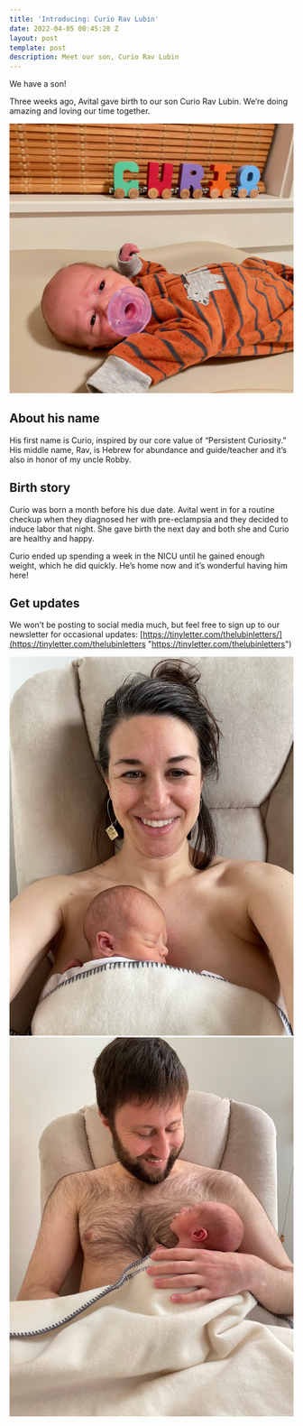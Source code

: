 ```yaml
---
title: 'Introducing: Curio Rav Lubin'
date: 2022-04-05 00:45:20 Z
layout: post
template: post
description: Meet our son, Curio Rav Lubin
---
```


We have a son!

Three weeks ago, Avital gave birth to our son Curio Rav Lubin. We’re doing amazing and loving our time together.

![](/images/img_1474.png)

## About his name

His first name is Curio, inspired by our core value of “Persistent Curiosity.” His middle name, Rav, is Hebrew for abundance and guide/teacher and it’s also in honor of my uncle Robby.

## Birth story

Curio was born a month before his due date. Avital went in for a routine checkup when they diagnosed her with pre-eclampsia and they decided to induce labor that night. She gave birth the next day and both she and Curio are healthy and happy.

Curio ended up spending a week in the NICU until he gained enough weight, which he did quickly. He’s home now and it’s wonderful having him here!

## Get updates

We won’t be posting to social media much, but feel free to sign up to our newsletter for occasional updates: [https://tinyletter.com/thelubinletters/](https://tinyletter.com/thelubinletters "https://tinyletter.com/thelubinletters")

![](/images/img_1403.png)![](/images/img_1413.png)